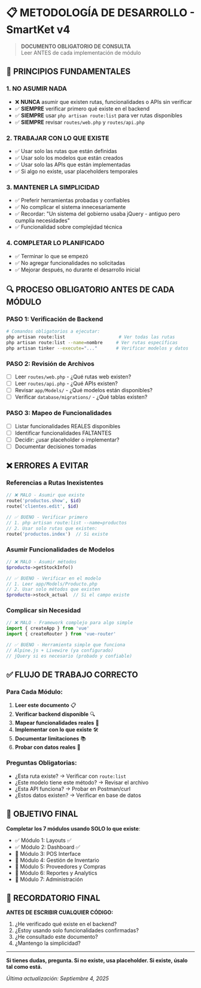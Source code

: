 # 📋 METODOLOGÍA DE DESARROLLO - SmartKet v4

> **DOCUMENTO OBLIGATORIO DE CONSULTA**  
> Leer ANTES de cada implementación de módulo

## 🚨 PRINCIPIOS FUNDAMENTALES

### 1. **NO ASUMIR NADA**
- ❌ **NUNCA** asumir que existen rutas, funcionalidades o APIs sin verificar
- ✅ **SIEMPRE** verificar primero qué existe en el backend
- ✅ **SIEMPRE** usar `php artisan route:list` para ver rutas disponibles
- ✅ **SIEMPRE** revisar `routes/web.php` y `routes/api.php`

### 2. **TRABAJAR CON LO QUE EXISTE**
- ✅ Usar solo las rutas que están definidas
- ✅ Usar solo los modelos que están creados
- ✅ Usar solo las APIs que están implementadas
- ✅ Si algo no existe, usar placeholders temporales

### 3. **MANTENER LA SIMPLICIDAD**
- ✅ Preferir herramientas probadas y confiables
- ✅ No complicar el sistema innecesariamente
- ✅ Recordar: "Un sistema del gobierno usaba jQuery - antiguo pero cumplía necesidades"
- ✅ Funcionalidad sobre complejidad técnica

### 4. **COMPLETAR LO PLANIFICADO**
- ✅ Terminar lo que se empezó
- ✅ No agregar funcionalidades no solicitadas
- ✅ Mejorar después, no durante el desarrollo inicial

## 🔍 PROCESO OBLIGATORIO ANTES DE CADA MÓDULO

### PASO 1: Verificación de Backend
```bash
# Comandos obligatorios a ejecutar:
php artisan route:list                    # Ver todas las rutas
php artisan route:list --name=nombre     # Ver rutas específicas
php artisan tinker --execute="..."       # Verificar modelos y datos
```

### PASO 2: Revisión de Archivos
- [ ] Leer `routes/web.php` - ¿Qué rutas web existen?
- [ ] Leer `routes/api.php` - ¿Qué APIs existen?  
- [ ] Revisar `app/Models/` - ¿Qué modelos están disponibles?
- [ ] Verificar `database/migrations/` - ¿Qué tablas existen?

### PASO 3: Mapeo de Funcionalidades
- [ ] Listar funcionalidades REALES disponibles
- [ ] Identificar funcionalidades FALTANTES
- [ ] Decidir: ¿usar placeholder o implementar?
- [ ] Documentar decisiones tomadas

## ❌ ERRORES A EVITAR

### Referencias a Rutas Inexistentes
```php
// ❌ MALO - Asumir que existe
route('productos.show', $id)
route('clientes.edit', $id)

// ✅ BUENO - Verificar primero
// 1. php artisan route:list --name=productos
// 2. Usar solo rutas que existen:
route('productos.index')  // Si existe
```

### Asumir Funcionalidades de Modelos
```php
// ❌ MALO - Asumir métodos
$producto->getStockInfo()

// ✅ BUENO - Verificar en el modelo
// 1. Leer app/Models/Producto.php
// 2. Usar solo métodos que existen
$producto->stock_actual  // Si el campo existe
```

### Complicar sin Necesidad
```javascript
// ❌ MALO - Framework complejo para algo simple
import { createApp } from 'vue'
import { createRouter } from 'vue-router'

// ✅ BUENO - Herramienta simple que funciona
// Alpine.js + Livewire (ya configurado)
// jQuery si es necesario (probado y confiable)
```

## ✅ FLUJO DE TRABAJO CORRECTO

### Para Cada Módulo:

1. **Leer este documento** 📋
2. **Verificar backend disponible** 🔍
3. **Mapear funcionalidades reales** 📝
4. **Implementar con lo que existe** 🛠️
5. **Documentar limitaciones** 📚
6. **Probar con datos reales** 🧪

### Preguntas Obligatorias:
- ¿Esta ruta existe? → Verificar con `route:list`
- ¿Este modelo tiene este método? → Revisar el archivo
- ¿Esta API funciona? → Probar en Postman/curl
- ¿Estos datos existen? → Verificar en base de datos

## 🎯 OBJETIVO FINAL

**Completar los 7 módulos usando SOLO lo que existe**:
- ✅ Módulo 1: Layouts ✅ 
- ✅ Módulo 2: Dashboard ✅
- 🔄 Módulo 3: POS Interface  
- 🔄 Módulo 4: Gestión de Inventario
- 🔄 Módulo 5: Proveedores y Compras  
- 🔄 Módulo 6: Reportes y Analytics
- 🔄 Módulo 7: Administración

## 🚨 RECORDATORIO FINAL

**ANTES DE ESCRIBIR CUALQUIER CÓDIGO:**
1. ¿He verificado qué existe en el backend?
2. ¿Estoy usando solo funcionalidades confirmadas?
3. ¿He consultado este documento?
4. ¿Mantengo la simplicidad?

---

**Si tienes dudas, pregunta. Si no existe, usa placeholder. Si existe, úsalo tal como está.**

*Última actualización: Septiembre 4, 2025*
